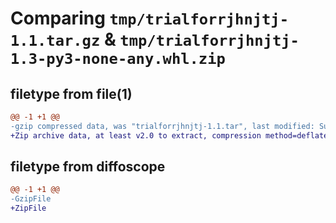 # Comparing `tmp/trialforrjhnjtj-1.1.tar.gz` & `tmp/trialforrjhnjtj-1.3-py3-none-any.whl.zip`

## filetype from file(1)

```diff
@@ -1 +1 @@
-gzip compressed data, was "trialforrjhnjtj-1.1.tar", last modified: Sun Apr  7 18:41:02 2024, max compression
+Zip archive data, at least v2.0 to extract, compression method=deflate
```

## filetype from diffoscope

```diff
@@ -1 +1 @@
-GzipFile
+ZipFile
```

